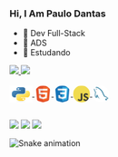 ### Hi, I Am Paulo Dantas

- 🔭 Dev Full-Stack
- 🔭 ADS
- 🌱 Estudando

<div>
  <a href="https://github.com/PauloDantaas">
  <img height="180em" src="https://github-readme-stats.vercel.app/api?username=PauloDantaas&show_icons=true&theme=dracula&include_all_commits=true&count_private=true"/>
  <img height="180em" src="https://github-readme-stats.vercel.app/api/top-langs/?username=PauloDantaas&layout=compact&langs_count=7&theme=dracula"/>
</div>

<div style="display: inline_block"><br>
  <img align="center" alt="Paulo-Python" height="30" width="40" src="https://raw.githubusercontent.com/devicons/devicon/master/icons/python/python-original.svg">
  <img align="center" alt="Paulo-pic" height="30" style="border-radius:50px;" src="https://github.com/devicons/devicon/blob/master/icons/html5/html5-original.svg">
  <img align="center" alt="Paulo-pic" height="30" style="border-radius:50px;" src="https://github.com/devicons/devicon/blob/master/icons/css3/css3-original.svg">
  <img align="center" alt="Paulo-pic" height="30" style="border-radius:50px;" src="https://github.com/devicons/devicon/blob/master/icons/javascript/javascript-original.svg">
  <img align="center" alt="Paulo-pic" height="30" style="border-radius:50px;" src="https://github.com/devicons/devicon/blob/master/icons/mysql/mysql-original.svg">
  
</div>
  
  
  
  ##
  <div> 
 <a href="https://www.instagram.com/paullodantaas_yh/" target="_blank"><img src="https://img.shields.io/badge/-Instagram-%23E4405F?style=for-the-badge&logo=instagram&logoColor=white" target="_blank"></a>
 <a href = "mailto: s10paulo62@gmail.com"><img src="https://img.shields.io/badge/Gmail-D14836?style=for-the-badge&logo=gmail&logoColor=white" target="_blank"></a>
  <a href="https://www.linkedin.com/in/paulo-dantas-72b252186/" target="_blank"><img src="https://img.shields.io/badge/-LinkedIn-%230077B5?style=for-the-badge&logo=linkedin&logoColor=white" target="_blank"></a>
  </div>    


![Snake animation](https://github.com/PauloDantaas/PauloDantaas/blob/output/github-contribution-grid-snake.svg)
